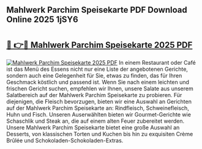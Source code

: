 ## Mahlwerk Parchim Speisekarte PDF Download Online 2025 1jSY6

# <h2><a href="http://gcdhwx.nevu.top/?p=Mahlwerk+Parchim+Speisekarte">🔗 👉🔴 Mahlwerk Parchim Speisekarte 2025 PDF</a></h2>

[![Mahlwerk Parchim Speisekarte 2025 PDF](https://i.imgur.com/dBaPXMq.png)](http://gcdhwx.nevu.top/?p=Mahlwerk+Parchim+Speisekarte)
In einem Restaurant oder Café ist das Menü des Essens nicht nur eine Liste der angebotenen Gerichte, sondern auch eine Gelegenheit für Sie, etwas zu finden, das für Ihren Geschmack köstlich und passend ist. Wenn Sie nach einem leichten und frischen Gericht suchen, empfehlen wir Ihnen, unsere Salate aus unserem Salatbereich auf der Mahlwerk Parchim Speisekarte zu probieren. Für diejenigen, die Fleisch bevorzugen, bieten wir eine Auswahl an Gerichten auf der Mahlwerk Parchim Speisekarte an: Rindfleisch, Schweinefleisch, Huhn und Fisch. Unseren Auserwählten bieten wir Gourmet-Gerichte wie Schaschlik und Steak an, die auf einem alten Feuer zubereitet werden. Unsere Mahlwerk Parchim Speisekarte bietet eine große Auswahl an Desserts, von klassischen Torten und Kuchen bis hin zu exquisiten Crème Brûlée und Schokoladen-Schokoladen-Extras.
